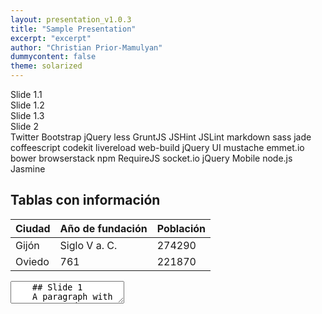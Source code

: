 ```yaml
---
layout: presentation_v1.0.3
title: "Sample Presentation"
excerpt: "excerpt"
author: "Christian Prior-Mamulyan"
dummycontent: false
theme: solarized
---
```


<section>
<section>Slide 1.1</section>
<section>Slide 1.2</section>
<section>Slide 1.3</section>
</section>

<section>Slide 2</section>
<section tagcloud>
    Twitter Bootstrap
    jQuery
    less
    GruntJS
    JSHint
    JSLint
    markdown
    sass
    jade
    coffeescript
    codekit
    livereload
    web-build
    jQuery UI
    mustache
    emmet.io
    bower
    browserstack
    npm
    RequireJS
    socket.io
    jQuery Mobile
    node.js
    Jasmine
 </section>

<section>
	<h2>Tablas con información</h2>
	<table>
    	<thead><tr>
            <th>Ciudad</th>
            <th>Año de fundación</th>
            <th>Población</th>
        </tr></thead>
        <tbody><tr>
            <td>Gijón</td>
            <td>Siglo V a. C.</td>
            <td>274290</td>
        </tr>
        <tr>
            <td>Oviedo</td>
            <td>761</td>
            <td>221870</td>
        </tr></tbody>
    </table>
</section>

<section data-markdown>
  <textarea data-template>
    ## Slide 1
    A paragraph with some text and a [link](https://hakim.se).
    ---
    ## Slide 2
    ---
    ## Slide 3
  </textarea>
</section>

<section data-markdown>
  <script type="text/template">
    ## foo
| Title | List | Notes |
| --- | --- | --- |
| This is long line for one Location1 | List 1 <!-- .element: style="font-size:50%;" --> | |
| This is long line for one Location2 | List 2 | |
<!-- .element.table: style="font-size:50%;" -->
  </script>
</section>

